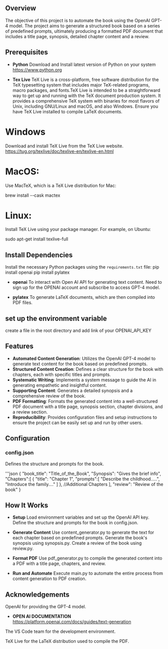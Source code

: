 ## Overview
The objective of this project is to automate the book using the OpenAI GPT-4 model. The project aims to generate a structured book based on a series of predefined prompts, ultimately producing a formatted PDF document that includes a title page, synopsis, detailed chapter content and a review.

## Prerequisites
- **Python**
Download and Install latest version of Python on your system
https://www.python.org

- **Tex Live**
TeX Live is a cross-platform, free software distribution for the TeX typesetting system that includes major TeX-related programs, macro packages, and fonts.TeX Live is intended to be a straightforward way to get up and running with the TeX document production system. It provides a comprehensive TeX system with binaries for most flavors of Unix, including GNU/Linux and macOS, and also Windows.
Ensure you have TeX Live installed to compile LaTeX documents.
# Windows
Download and install TeX Live from the TeX Live website.
https://tug.org/texlive/doc/texlive-en/texlive-en.html

# MacOS:
Use MacTeX, which is a TeX Live distribution for Mac:

brew install --cask mactex

# Linux:
Install TeX Live using your package manager. For example, on Ubuntu:

sudo apt-get install texlive-full

## Install Dependencies
Install the necessary Python packages using the `requirements.txt` file:
pip install openai
pip install pylatex

- **openai** 
To interact with Open AI API for generating text content.
Need to sign up for the OPENAI account and subscribe to access GPT-4 model.

- **pylatex**
To generate LaTeX documents, which are then compiled into PDF files.

## set up the environment variable 
create a file in the root directory and add link of your OPENAI_API_KEY

## Features
- **Automated Content Generation**: Utilizes the OpenAI GPT-4 model to generate text content for the book based on predefined prompts.
- **Structured Content Creation**: Defines a clear structure for the book with chapters, each with specific titles and prompts.
- **Systematic Writing**: Implements a system message to guide the AI in generating empathetic and insightful content.
- **Supporting Content**: Generates a detailed synopsis and a comprehensive review of the book.
- **PDF Formatting**: Formats the generated content into a well-structured PDF document with a title page, synopsis section, chapter divisions, and a review section.
- **Reproducibility**: Provides configuration files and setup instructions to ensure the project can be easily set up and run by other users.


## Configuration

### config.json

Defines the structure and prompts for the book.

'''json
{
    "book_title": "Title_of_the_Book",
    "Synopsis": "Gives the brief info",
    "Chapters":[
        {
            "title": "Chapter 1",
            "prompts":[
                "Describe the childhood.....",
                "Introduce the family...."
            ]
        },
        //Additional Chapters
    ],
    "review": "Review of the book"
}

## How It Works 
- **Setup** 
Load environment variables and set up the OpenAI API key.
Define the structure and prompts for the book in config.json.

- **Generate Content**
Use content_generator.py to generate the text for each chapter based on predefined prompts.
Generate the book's synopsis using synopsis.py.
Create a review of the book using review.py.

- **Format PDF**
Use pdf_generator.py to compile the generated content into a PDF with a title page, chapters, and review.

- **Run and Automate**
Execute main.py to automate the entire process from content generation to PDF creation.


## Acknowledgements
OpenAI for providing the GPT-4 model.
- **OPEN AI DOCUMENTATION**
https://platform.openai.com/docs/guides/text-generation

The VS Code team for the development environment.

TeX Live for the LaTeX distribution used to compile the PDF.
